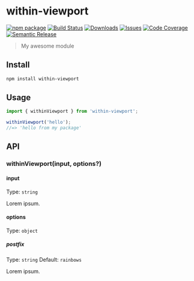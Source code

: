 # within-viewport

[![npm package][npm-img]][npm-url]
[![Build Status][build-img]][build-url]
[![Downloads][downloads-img]][downloads-url]
[![Issues][issues-img]][issues-url]
[![Code Coverage][codecov-img]][codecov-url]
[![Semantic Release][semantic-release-img]][semantic-release-url]

> My awesome module

## Install

```bash
npm install within-viewport
```

## Usage

```ts
import { withinViewport } from 'within-viewport';

withinViewport('hello');
//=> 'hello from my package'
```

## API

### withinViewport(input, options?)

#### input

Type: `string`

Lorem ipsum.

#### options

Type: `object`

##### postfix

Type: `string`
Default: `rainbows`

Lorem ipsum.

[build-img]:https://github.com/patik/within-viewport-next/actions/workflows/release.yml/badge.svg
[build-url]:https://github.com/patik/within-viewport-next/actions/workflows/release.yml
[downloads-img]:https://img.shields.io/npm/dt/within-viewport-next
[downloads-url]:https://www.npmtrends.com/within-viewport-next
[npm-img]:https://img.shields.io/npm/v/within-viewport-next
[npm-url]:https://www.npmjs.com/package/within-viewport-next
[issues-img]:https://img.shields.io/github/issues/patik/within-viewport-next
[issues-url]:https://github.com/patik/within-viewport-next/issues
[codecov-img]:https://codecov.io/gh/patik/within-viewport-next/branch/main/graph/badge.svg
[codecov-url]:https://codecov.io/gh/patik/within-viewport-next
[semantic-release-img]:https://img.shields.io/badge/%20%20%F0%9F%93%A6%F0%9F%9A%80-semantic--release-e10079.svg
[semantic-release-url]:https://github.com/semantic-release/semantic-release
